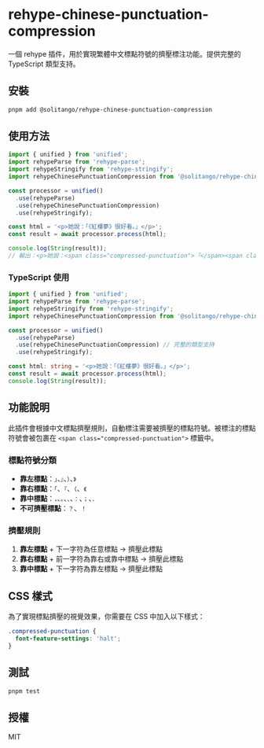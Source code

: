 # rehype-chinese-punctuation-compression

一個 rehype 插件，用於實現繁體中文標點符號的擠壓標注功能。提供完整的 TypeScript 類型支持。

## 安裝

```bash
pnpm add @solitango/rehype-chinese-punctuation-compression
```

## 使用方法

```javascript
import { unified } from 'unified';
import rehypeParse from 'rehype-parse';
import rehypeStringify from 'rehype-stringify';
import rehypeChinesePunctuationCompression from '@solitango/rehype-chinese-punctuation-compression';

const processor = unified()
  .use(rehypeParse)
  .use(rehypeChinesePunctuationCompression)
  .use(rehypeStringify);

const html = '<p>她說：「《紅樓夢》很好看。」</p>';
const result = await processor.process(html);

console.log(String(result));
// 輸出：<p>她說：<span class="compressed-punctuation">「</span><span class="compressed-punctuation">《</span>紅樓夢<span class="compressed-punctuation">》</span><span class="compressed-punctuation">。</span>」</p>
```

### TypeScript 使用

```typescript
import { unified } from 'unified';
import rehypeParse from 'rehype-parse';
import rehypeStringify from 'rehype-stringify';
import rehypeChinesePunctuationCompression from '@solitango/rehype-chinese-punctuation-compression';

const processor = unified()
  .use(rehypeParse)
  .use(rehypeChinesePunctuationCompression) // 完整的類型支持
  .use(rehypeStringify);

const html: string = '<p>她說：「《紅樓夢》很好看。」</p>';
const result = await processor.process(html);
console.log(String(result));
```

## 功能說明

此插件會根據中文標點擠壓規則，自動標注需要被擠壓的標點符號。被標注的標點符號會被包裹在 `<span class="compressed-punctuation">` 標籤中。

### 標點符號分類

- **靠左標點**：`」`、`』`、`）`、`》`
- **靠右標點**：`「`、`『`、`（`、`《`
- **靠中標點**：`，`、`。`、`、`、`：`、`；`、`．`
- **不可擠壓標點**：`？`、`！`

### 擠壓規則

1. **靠左標點** + 下一字符為任意標點 → 擠壓此標點
2. **靠右標點** + 前一字符為靠右或靠中標點 → 擠壓此標點
3. **靠中標點** + 下一字符為靠左標點 → 擠壓此標點

## CSS 樣式

為了實現標點擠壓的視覺效果，你需要在 CSS 中加入以下樣式：

```css
.compressed-punctuation {
  font-feature-settings: 'halt';
}
```

## 測試

```bash
pnpm test
```

## 授權

MIT
